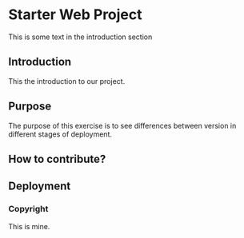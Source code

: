 # Starter Web Project

This is some text in the introduction section

## Introduction

This the introduction to our project.

## Purpose

The purpose of this exercise is to see differences between version in different stages of deployment.

## How to contribute?

## Deployment

### Copyright

This is mine.
